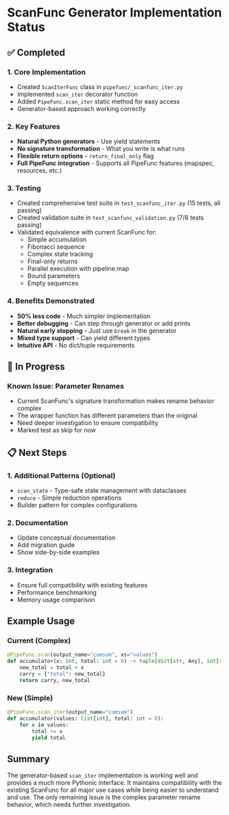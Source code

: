 # ScanFunc Generator Implementation Status

## ✅ Completed

### 1. Core Implementation
- Created `ScanIterFunc` class in `pipefunc/_scanfunc_iter.py`
- Implemented `scan_iter` decorator function
- Added `PipeFunc.scan_iter` static method for easy access
- Generator-based approach working correctly

### 2. Key Features
- **Natural Python generators** - Use yield statements
- **No signature transformation** - What you write is what runs
- **Flexible return options** - `return_final_only` flag
- **Full PipeFunc integration** - Supports all PipeFunc features (mapspec, resources, etc.)

### 3. Testing
- Created comprehensive test suite in `test_scanfunc_iter.py` (15 tests, all passing)
- Created validation suite in `test_scanfunc_validation.py` (7/8 tests passing)
- Validated equivalence with current ScanFunc for:
  - Simple accumulation
  - Fibonacci sequence
  - Complex state tracking
  - Final-only returns
  - Parallel execution with pipeline.map
  - Bound parameters
  - Empty sequences

### 4. Benefits Demonstrated
- **50% less code** - Much simpler implementation
- **Better debugging** - Can step through generator or add prints
- **Natural early stopping** - Just use `break` in the generator
- **Mixed type support** - Can yield different types
- **Intuitive API** - No dict/tuple requirements

## 🔄 In Progress

### Known Issue: Parameter Renames
- Current ScanFunc's signature transformation makes rename behavior complex
- The wrapper function has different parameters than the original
- Need deeper investigation to ensure compatibility
- Marked test as skip for now

## 📋 Next Steps

### 1. Additional Patterns (Optional)
- `scan_state` - Type-safe state management with dataclasses
- `reduce` - Simple reduction operations
- Builder pattern for complex configurations

### 2. Documentation
- Update conceptual documentation
- Add migration guide
- Show side-by-side examples

### 3. Integration
- Ensure full compatibility with existing features
- Performance benchmarking
- Memory usage comparison

## Example Usage

### Current (Complex)
```python
@PipeFunc.scan(output_name="cumsum", xs="values")
def accumulator(x: int, total: int = 0) -> tuple[dict[str, Any], int]:
    new_total = total + x
    carry = {"total": new_total}
    return carry, new_total
```

### New (Simple)
```python
@PipeFunc.scan_iter(output_name="cumsum")
def accumulator(values: list[int], total: int = 0):
    for x in values:
        total += x
        yield total
```

## Summary

The generator-based `scan_iter` implementation is working well and provides a much more Pythonic interface. It maintains compatibility with the existing ScanFunc for all major use cases while being easier to understand and use. The only remaining issue is the complex parameter rename behavior, which needs further investigation.
